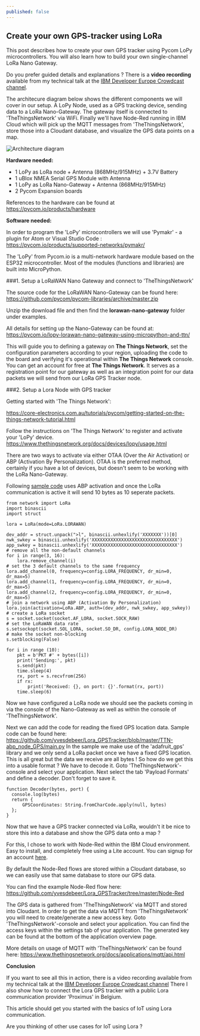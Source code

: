 ```yaml
---
published: false
---
```

## Create your own GPS-tracker using LoRa

This post describes how to create your own GPS tracker using Pycom LoPy microcontrollers. 
You will also learn how to build your own single-channel LoRa Nano Gateway.

Do you prefer guided details and explanations ? There is a **video recording** available from my technical talk at the [IBM Developer Europe Crowdcast channel](<https://www.crowdcast.io/e/build-a-gps-tracker>).

The architecure diagram below shows the different components we will cover in our setup.
A LoPy Node, used as a GPS tracking device, sending data to a LoRa Nano-Gateway.
The gateway itself is connected to 'TheThingsNetwork' via WiFi.
Finally we'll have Node-Red running in IBM Cloud which will pick up the MQTT messages from 'TheThingsNetwork', store those into a Cloudant database, and visualize the GPS data points on a map.

![Architecture diagram]({{site.baseurl}}/images/LoRa_Architecture.png)

**Hardware needed:**

- 1 LoPy as LoRa node + Antenna (868MHz/915MHz) + 3.7V Battery
- 1 uBlox NMEA Serial GPS Module with Antenna
- 1 LoPy as LoRa Nano-Gateway + Antenna (868MHz/915MHz)
- 2 Pycom Expansion boards

References to the hardware can be found at <https://pycom.io/products/hardware>

**Software needed:**

In order to program the 'LoPy' microcontrollers we will use 'Pymakr' - a plugin for Atom or Visual Studio Code : <https://pycom.io/products/supported-networks/pymakr/>

The 'LoPy' from Pycom.io is a multi-network hardware module based on the ESP32 microcontroller. Most of the modules (functions and libraries) are built into MicroPython.

###1. Setup a LoRaWAN Nano Gateway and connect to 'TheThingsNetwork'

The source code for the LoRaWAN Nano-Gateway can be found here: <https://github.com/pycom/pycom-libraries/archive/master.zip>

Unzip the download file and then find the **lorawan-nano-gateway** folder under examples.

All details for setting up the Nano-Gateway can be found at: 
<https://pycom.io/lopy-lorawan-nano-gateway-using-micropython-and-ttn/>

This will guide you to defining a gateway on **The Things Network**, set the configuration parameters according to your region, uploading the code to the board and verifying it's operational within **The Things Network** console.
You can get an account for free at **The Things Network**. It serves as a registration point for our gateway as well as an integration point for our data packets we will send from our LoRa GPS Tracker node.

###2. Setup a Lora Node with GPS tracker

Getting started with 'The Things Network':

https://core-electronics.com.au/tutorials/pycom/getting-started-on-the-things-network-tutorial.html

Follow the instructions on 'The Things Network' to register and activate your 'LoPy' device. 
https://www.thethingsnetwork.org/docs/devices/lopy/usage.html

There are two ways to activate via either OTAA (Over the Air Activation) or ABP (Activation By Personalization). OTAA is the preferred method, certainly if you have a lot of devices, but doesn't seem to be working with the LoRa Nano-Gateway.

Following [sample code](https://github.com/yvesdebeer/Lora_GPSTracker/blob/master/TTN-abp_node_GPS/abp.py) uses ABP activation and once the LoRa communication is active it will send 10 bytes as 10 seperate packets.

```
from network import LoRa
import binascii
import struct

lora = LoRa(mode=LoRa.LORAWAN)

dev_addr = struct.unpack(">l", binascii.unhexlify('XXXXXXX'))[0]
nwk_swkey = binascii.unhexlify('XXXXXXXXXXXXXXXXXXXXXXXXXXXXXXXX')
app_swkey = binascii.unhexlify('XXXXXXXXXXXXXXXXXXXXXXXXXXXXXXXX')
# remove all the non-default channels
for i in range(3, 16):
    lora.remove_channel(i)
# set the 3 default channels to the same frequency
lora.add_channel(0, frequency=config.LORA_FREQUENCY, dr_min=0, dr_max=5)
lora.add_channel(1, frequency=config.LORA_FREQUENCY, dr_min=0, dr_max=5)
lora.add_channel(2, frequency=config.LORA_FREQUENCY, dr_min=0, dr_max=5)
# join a network using ABP (Activation By Personalization)
lora.join(activation=LoRa.ABP, auth=(dev_addr, nwk_swkey, app_swkey))
# create a LoRa socket
s = socket.socket(socket.AF_LORA, socket.SOCK_RAW)
# set the LoRaWAN data rate
s.setsockopt(socket.SOL_LORA, socket.SO_DR, config.LORA_NODE_DR)
# make the socket non-blocking
s.setblocking(False)

for i in range (10):
    pkt = b'PKT #' + bytes([i])
    print('Sending:', pkt)
    s.send(pkt)
    time.sleep(4)
    rx, port = s.recvfrom(256)
    if rx:
        print('Received: {}, on port: {}'.format(rx, port))
    time.sleep(6)
```
Now we have configured a LoRa node we should see the packets coming in via the console of the Nano-Gateway as well as within the console of 'TheThingsNetwork'.

Next we can add the code for reading the fixed GPS location data.
Sample code can be found here: <https://github.com/yvesdebeer/Lora_GPSTracker/blob/master/TTN-abp_node_GPS/main.py>
In the sample we make use of the 'adafruit_gps' library and we only send a LoRa packet once we have a fixed GPS location.
This is all great but the data we receive are all bytes ! So how do we get this into a usable format ? We have to decode it.
Goto 'TheThingsNetwork'-console and select your application. Next select the tab 'Payload Formats' and define a decoder. Don't forget to save it.

```
function Decoder(bytes, port) { 
  console.log(bytes)
  return {
      GPSCoordinates: String.fromCharCode.apply(null, bytes)
  };
}
```

Now that we have a GPS tracker connected via LoRa, wouldn't it be nice to store this into a database and show the GPS data onto a map ?

For this, I chose to work with Node-Red within the IBM Cloud environment.
Easy to install, and completely free using a Lite account. You can signup for an account [here](https://ibm.biz/BdqQXz).

By default the Node-Red flows are stored within a Cloudant database, so we can easily use that same database to store our GPS data.

You can find the example Node-Red flow here: <https://github.com/yvesdebeer/Lora_GPSTracker/tree/master/Node-Red>

The GPS data is gathered from 'TheThingsNetwork' via MQTT and stored into Cloudant.
In order to get the data via MQTT from 'TheThingsNetwork' you will need to create/generate a new access key. Goto 'TheThingsNetwork'-console and select your application. You can find the access keys within the settings tab of your application. The generated key can be found at the bottom of the application overview page.

More details on usage of MQTT with 'TheThingsNetwork' can be found here: <https://www.thethingsnetwork.org/docs/applications/mqtt/api.html>

**Conclusion**

If you want to see all this in action, there is a video recording available from my technical talk at the [IBM Developer Europe Crowdcast channel](<https://www.crowdcast.io/e/build-a-gps-tracker>)
There I also show how to connect the Lora GPS tracker with a public Lora communication provider 'Proximus' in Belgium.

This article should get you started with the basics of IoT using Lora communication.

Are you thinking of other use cases for IoT using Lora ?

